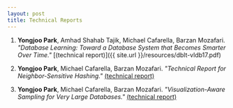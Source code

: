 ```yaml
---
layout: post
title: Technical Reports
---
```


1. **Yongjoo Park**, Amhad Shahab Tajik, Michael Cafarella, Barzan Mozafari.
   *"Database Learning: Toward a Database System that Becomes Smarter Over Time."*
   [(technical report)]({{ site.url }}/resources/dblt-vldb17.pdf)

1. **Yongjoo Park**, Michael Cafarella, Barzan Mozafari.
   *"Technical Report for Neighbor-Sensitive Hashing."*
   [(technical report)](http://www-personal.umich.edu/~pyongjoo/vldb2016sup.pdf)

1. **Yongjoo Park**, Michael Cafarella, Barzan Mozafari.
   *"Visualization-Aware Sampling for Very Large Databases."*
   [(technical report)](https://arxiv.org/abs/1510.03921)
